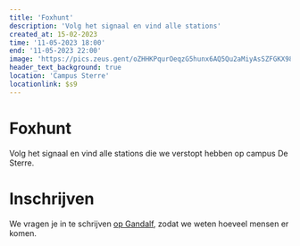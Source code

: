 ```yaml
---
title: 'Foxhunt'
description: 'Volg het signaal en vind alle stations'
created_at: 15-02-2023
time: '11-05-2023 18:00'
end: '11-05-2023 22:00'
image: 'https://pics.zeus.gent/oZHHKPqurOeqzG5hunx6AQ5Qu2aMiyAsSZFGKX98.jpg'
header_text_background: true
location: 'Campus Sterre'
locationlink: $s9
---
```


# Foxhunt

Volg het signaal en vind alle stations die we verstopt hebben op campus De Sterre.

# Inschrijven

We vragen je in te schrijven [op Gandalf](https://event.student.ugent.be/events/379), zodat we weten hoeveel mensen er komen.
